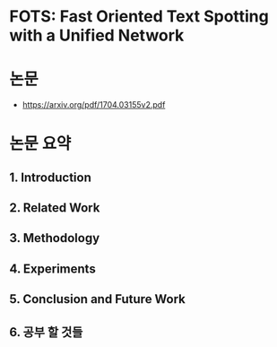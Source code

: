 # FOTS: Fast Oriented Text Spotting with a Unified Network

# 논문
- https://arxiv.org/pdf/1704.03155v2.pdf

# 논문 요약
## 1. Introduction
## 2. Related Work
## 3. Methodology
## 4. Experiments
## 5. Conclusion and Future Work
## 6. 공부 할 것들
